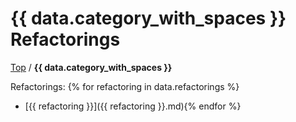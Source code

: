 # {{ data.category_with_spaces }} Refactorings

[Top](../) / **{{ data.category_with_spaces }}**

Refactorings:
{% for refactoring in data.refactorings %}
* [{{ refactoring }}]({{ refactoring }}.md){% endfor %}
